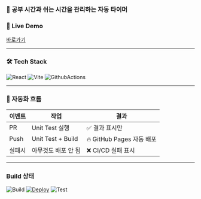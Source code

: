 ### 🚀 공부 시간과 쉬는 시간을 관리하는 자동 타이머

### 📌 Live Demo

[바로가기](https://lisarnjs.github.io/auto-break-time-tracker/)

---

### 🛠️ Tech Stack

![React](https://img.shields.io/badge/React-19-blue?logo=react)
![Vite](https://img.shields.io/badge/Vite-6-yellow?logo=vite)
![GithubActions](https://img.shields.io/badge/GithubActions-CI/CD-3DDC84?logo=github)

---

### 🎯 자동화 흐름

| 이벤트 | 작업                | 결과                      |
| ------ | ------------------- | ------------------------- |
| PR     | Unit Test 실행      | ✅ 결과 표시만            |
| Push   | Unit Test + Build   | 🔥 GitHub Pages 자동 배포 |
| 실패시 | 아무것도 배포 안 됨 | ❌ CI/CD 실패 표시        |

---

### Build 상태

![Build](https://github.com/lisarnjs/auto-break-time-tracker/actions/workflows/webpack.yml/badge.svg)
[![Deploy](https://img.shields.io/badge/Groom_Timer-Live-blue?style=flat-square)](https://username.github.io/github-actions-practice/)
![Test](https://img.shields.io/badge/Test-Passing-green?style=flat-square)
